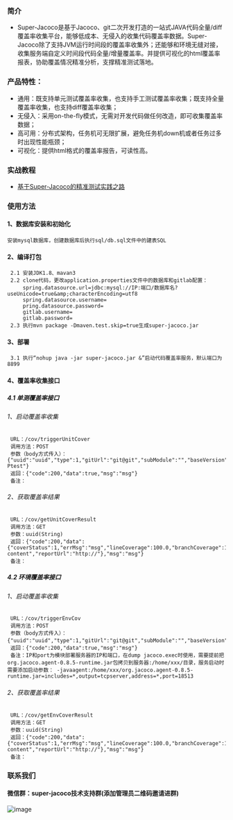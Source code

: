 ### 简介
+ Super-Jacoco是基于Jacoco、git二次开发打造的一站式JAVA代码全量/diff覆盖率收集平台，能够低成本、无侵入的收集代码覆盖率数据。Super-Jacoco除了支持JVM运行时间段的覆盖率收集外；还能够和环境无缝对接，收集服务端自定义时间段代码全量/增量覆盖率。并提供可视化的html覆盖率报表，协助覆盖情况精准分析，支撑精准测试落地。

### 产品特性：
+ 通用：既支持单元测试覆盖率收集，也支持手工测试覆盖率收集；既支持全量覆盖率收集，也支持diff覆盖率收集；
+ 无侵入：采用on-the-fly模式，无需对开发代码做任何改造，即可收集覆盖率数据；
+ 高可用：分布式架构，任务机可无限扩展，避免任务机down机或者任务过多时出现性能瓶颈；
+ 可视化：提供html格式的覆盖率报告，可读性高。

### 实战教程
* [基于Super-Jacoco的精准测试实践之路](https://mp.weixin.qq.com/s/vBWKPhAWW4mTQ_IMnw-gFw)

### 使用方法
#### 1、数据库安装和初始化
	安装mysql数据库，创建数据库后执行sql/db.sql文件中的建表SQL
#### 2、编译打包
	 2.1 安装JDK1.8、mavan3
	 2.2 clone代码，更改application.properties文件中的数据库和gitlab配置：
		 spring.datasource.url=jdbc:mysql://IP:端口/数据库名?useUnicode=true&amp;characterEncoding=utf8
		 spring.datasource.username=
		 pring.datasource.password=
		 gitlab.username=
		 gitlab.password=
	 2.3 执行mvn package -Dmaven.test.skip=true生成super-jacoco.jar
#### 3、部署
	 3.1 执行“nohup java -jar super-jacoco.jar &”启动代码覆盖率服务，默认端口为8899
#### 4、覆盖率收集接口
##### 4.1 单测覆盖率接口
###### 1、启动覆盖率收集
	 URL：/cov/triggerUnitCover
	 调用方法：POST
	 参数（body方式传入）：{"uuid":"uuid","type":1,"gitUrl":"git@git","subModule":"","baseVersion":"master","nowVersion":"feature","envType":"-Ptest"}
	 返回：{"code":200,"data":true,"msg":"msg"}
	 备注：
###### 2、获取覆盖率结果
	 URL：/cov/getUnitCoverResult
	 调用方法：GET
	 参数：uuid(String)
	 返回：{"code":200,"data":{"coverStatus":1,"errMsg":"msg","lineCoverage":100.0,"branchCoverage":100.0,"logFile":"file content","reportUrl":"http://"},"msg":"msg"}
	 备注：
##### 4.2 环境覆盖率接口
###### 1、启动覆盖率收集
	 URL：/cov/triggerEnvCov
	 调用方法：POST
	 参数（body方式传入）：{"uuid":"uuid","type":1,"gitUrl":"git@git","subModule":"","baseVersion":"master","nowVersion":"feature"，"address":"127.0.0.1","port":"8088"}
	 返回：{"code":200,"data":true,"msg":"msg"}
	 备注：IP和port为模块部署服务器的IP和端口，在dump jacoco.exec时使用，需要提前把org.jacoco.agent-0.8.5-runtime.jar包拷贝到服务器:/home/xxx/目录，服务启动时需要添加启动参数： -javaagent:/home/xxx/org.jacoco.agent-0.8.5-runtime.jar=includes=*,output=tcpserver,address=*,port=18513
###### 2、获取覆盖率结果
	 URL：/cov/getEnvCoverResult
	 调用方法：GET
	 参数：uuid(String)
	 返回：{"code":200,"data":{"coverStatus":1,"errMsg":"msg","lineCoverage":100.0,"branchCoverage":100.0,"logFile":"file content","reportUrl":"http://"},"msg":"msg"}
	 备注：

### 联系我们
#### 微信群：super-jacoco技术支持群(添加管理员二维码邀请进群)
![image](https://dpubstatic.udache.com/static/dpubimg/31985204-6e7f-47ed-bd73-ec69b8ef63bf.png)
